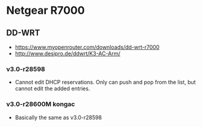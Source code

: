 # Netgear R7000

## DD-WRT

- <https://www.myopenrouter.com/downloads/dd-wrt-r7000>
- <http://www.desipro.de/ddwrt/K3-AC-Arm/>

### v3.0-r28598

- Cannot edit DHCP reservations. Only can push and pop from the list, but cannot edit the added entries.

### v3.0-r28600M kongac

- Basically the same as v3.0-r28598
